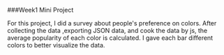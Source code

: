 ###Week1 Mini Project

For this project, I did a survey about people's preference on colors. After collecting the data ,exporting JSON data, and cook the data by js, the average popularity of each color is calculated. I gave each bar different colors to better visualize the data.
